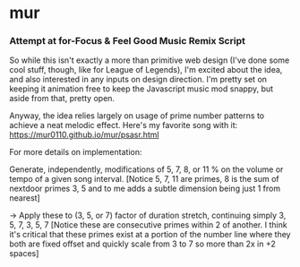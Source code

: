 # mur
### Attempt at for-Focus & Feel Good Music Remix Script


So while this isn't exactly a more than primitive web design (I've done some cool stuff, though, like for League of Legends), I'm excited about the idea, and also interested in any inputs on design direction. I'm pretty set on keeping it animation free to keep the Javascript music mod snappy, but aside from that, pretty open.

Anyway, the idea relies largely on usage of prime number patterns to achieve a neat melodic effect. Here's my favorite song with it: https://mur0110.github.io/mur/psasr.html

For more details on implementation:

Generate, independently, modifications of 5, 7, 8, or 11 % on the volume or tempo of a given song interval. [Notice 5, 7, 11 are primes, 8 is the sum of nextdoor primes 3, 5 and to me adds a subtle dimension being just 1 from nearest]

-> Apply these to (3, 5, or 7) factor of duration stretch, continuing simply 3, 5, 7, 3, 5, 7 [Notice these are consecutive primes within 2 of another. I think it's critical that these primes exist at a portion of the number line where they both are fixed offset and quickly scale from 3 to 7 so more than 2x in +2 spaces]

